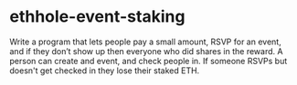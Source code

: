 # ethhole-event-staking

Write a program that lets people pay a small amount, RSVP for an event, and if they don’t show up then everyone who did shares in the reward. A person can create and event, and check people in. If someone RSVPs but doesn't get checked in they lose their staked ETH.
